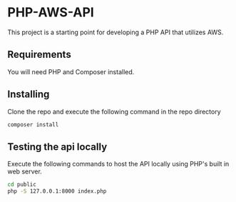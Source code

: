 # PHP-AWS-API

This project is a starting point for developing a PHP API that utilizes AWS.

## Requirements

You will need PHP and Composer installed.

## Installing

Clone the repo and execute the following command in the repo directory

```sh
composer install
```

## Testing the api locally

Execute the following commands to host the API locally using PHP's built in web server.

```sh
cd public
php -S 127.0.0.1:8000 index.php
```
